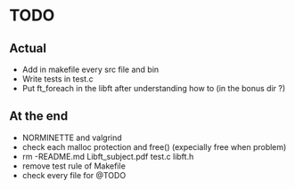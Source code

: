 # TODO
## Actual
- Add in makefile every src file and bin
- Write tests in test.c
- Put ft_foreach in the libft after understanding how to (in the bonus dir ?)
## At the end
- NORMINETTE and valgrind
- check each malloc protection and free() (expecially free when problem)
- rm -README.md Libft_subject.pdf test.c libft.h
- remove test rule of Makefile
- check every file for @TODO
